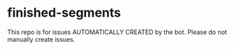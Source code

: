 # finished-segments
This repo is for issues AUTOMATICALLY CREATED by the bot. Please do not manually create issues.
